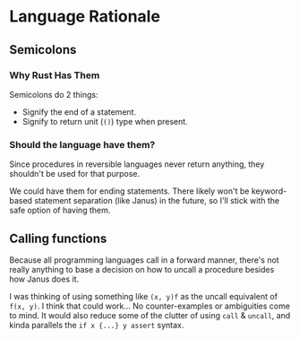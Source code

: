 # Language Rationale

## Semicolons

### Why Rust Has Them

Semicolons do 2 things:
* Signify the end of a statement.
* Signify to return unit (`()`) type when present.

### Should the language have them?

Since procedures in reversible languages never return anything, they shouldn't
be used for that purpose.

We could have them for ending statements. There likely won't be keyword-based
statement separation (like Janus) in the future, so I'll stick with the safe
option of having them.

## Calling functions

Because all programming languages call in a forward manner, there's not really
anything to base a decision on how to *un*call a procedure besides how Janus
does it.

I was thinking of using something like `(x, y)f` as the uncall equivalent of
`f(x, y)`. I think that could work... No counter-examples or ambiguities come to
mind. It would also reduce some of the clutter of using `call` & `uncall`, and
kinda parallels the `if x {...} y assert` syntax.


